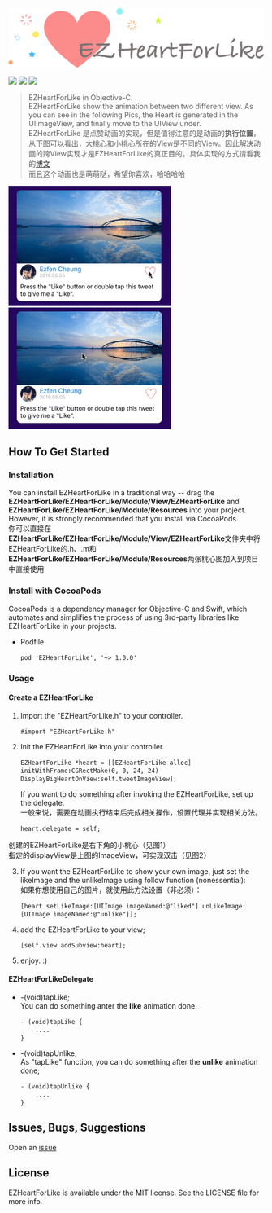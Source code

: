 ![](logo.png)
    
    
![](https://img.shields.io/badge/license-MIT-blue.svg?style=flat)
![](https://img.shields.io/badge/CocoaPods-v0.0.1-green.svg?style=flat)
![](https://img.shields.io/badge/platform-iOS-red.svg?style=flat)
> EZHeartForLike in Objective-C.    
> EZHeartForLike show the animation between two different view. As you can see in the following Pics, the Heart is generated in the UIImageView, and finally move to the UIView under.   
> EZHeartForLike 是点赞动画的实现，但是值得注意的是动画的**执行位置**，从下图可以看出，大桃心和小桃心所在的View是不同的View。因此解决动画的跨View实现才是EZHeartForLike的真正目的。具体实现的方式请看我的[博文](http://ezfen.github.io/2016/05/21/EZHeartForLike/)    
> 而且这个动画也是萌萌哒，希望你喜欢，哈哈哈哈

![](single.gif)
![](double.gif)


## How To Get Started

### Installation

You can install EZHeartForLike in a traditional way -- drag the **EZHeartForLike/EZHeartForLike/Module/View/EZHeartForLike** and **EZHeartForLike/EZHeartForLike/Module/Resources** into your project. However, it is strongly recommended that you install via CocoaPods.    
你可以直接在 **EZHeartForLike/EZHeartForLike/Module/View/EZHeartForLike**文件夹中将EZHeartForLike的.h、.m和**EZHeartForLike/EZHeartForLike/Module/Resources**两张桃心图加入到项目中直接使用

### Install with CocoaPods

CocoaPods is a dependency manager for Objective-C and Swift, which automates and simplifies the process of using 3rd-party libraries like EZHeartForLike in your projects.

* Podfile

	```           
	pod 'EZHeartForLike', '~> 1.0.0'
	```
	

### Usage

#### Create a EZHeartForLike

1. Import the "EZHeartForLike.h" to your controller.
    
    ``` 
    #import "EZHeartForLike.h"
    ```
    
2. Init the EZHeartForLike into your controller.

    ```
    EZHeartForLike *heart = [[EZHeartForLike alloc] initWithFrame:CGRectMake(0, 0, 24, 24) DisplayBigHeartOnView:self.tweetImageView];    
    ```
   If you want to do something after invoking the EZHeartForLike, set up the delegate.    
   一般来说，需要在动画执行结束后完成相关操作，设置代理并实现相关方法。
    
    ```
    heart.delegate = self;
    ```
创建的EZHeartForLike是右下角的小桃心（见图1）    
指定的displayView是上图的ImageView，可实现双击（见图2）

3. If you want the EZHeartForLike to show your own image, just set the likeImage and the unlikeImage using follow function (nonessential):     
如果你想使用自己的图片，就使用此方法设置（非必须）：   
 
    ```
    [heart setLikeImage:[UIImage imageNamed:@"liked"] unLikeImage:[UIImage imageNamed:@"unlike"]];
    ```    


4. add the EZHeartForLike to your view;

    ```
    [self.view addSubview:heart];
    ```
    
5. enjoy.  :)

#### EZHeartForLikeDelegate

* -(void)tapLike;    
    You can do something anter the **like** animation done.    
    
    ```
    - (void)tapLike {    
        ....
    }
    ```

* -(void)tapUnlike;    
	As "tapLike" function, you can do something after the **unlike** animation done;
    
    ```
    - (void)tapUnlike {    
        ....
    }
    ```

## Issues, Bugs, Suggestions

Open an [issue](https://github.com/Ezfen/EZHeartForLike/issues)

## License

EZHeartForLike is available under the MIT license. See the LICENSE file for more info.
